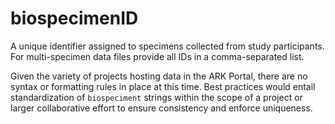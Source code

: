 # biospecimenID
A unique identifier assigned to specimens collected from study participants. For multi-specimen data files provide all IDs in a comma-separated list.

Given the variety of projects hosting data in the ARK Portal, there are no syntax or formatting rules in place at this time.  Best practices would entail standardization of `biospeciment` strings within the scope of a project or larger collaborative effort to ensure consistency and enforce uniqueness.
